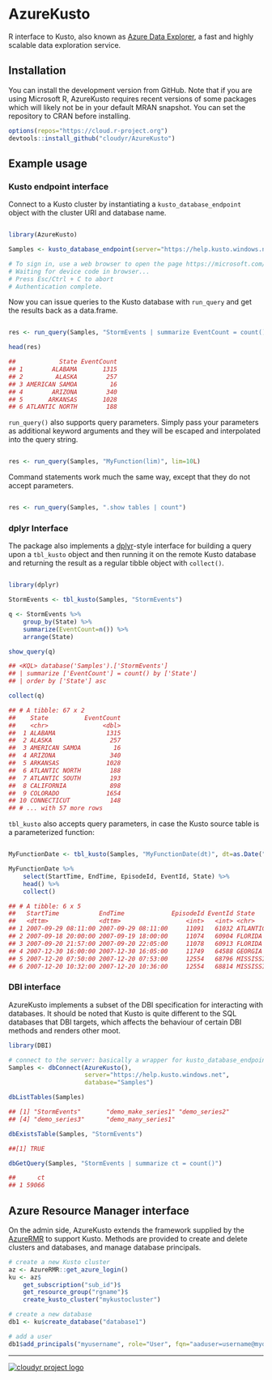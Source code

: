 # AzureKusto

R interface to Kusto, also known as [Azure Data Explorer](https://azure.microsoft.com/en-us/services/data-explorer/), a fast and highly scalable data exploration service.

## Installation

You can install the development version from GitHub. Note that if you are using Microsoft R, AzureKusto requires recent versions of some packages which will likely not be in your default MRAN snapshot. You can set the repository to CRAN before installing.

```r
options(repos="https://cloud.r-project.org")
devtools::install_github("cloudyr/AzureKusto")
```

## Example usage

### Kusto endpoint interface

Connect to a Kusto cluster by instantiating a `kusto_database_endpoint` object with the cluster URI and database name.

```r

library(AzureKusto)

Samples <- kusto_database_endpoint(server="https://help.kusto.windows.net", database="Samples")

# To sign in, use a web browser to open the page https://microsoft.com/devicelogin and enter the code FPD8GZPY9 to authenticate.
# Waiting for device code in browser...
# Press Esc/Ctrl + C to abort
# Authentication complete.
```

Now you can issue queries to the Kusto database with `run_query` and get the results back as a data.frame.

```r

res <- run_query(Samples, "StormEvents | summarize EventCount = count() by State | order by State asc")

head(res)

##            State EventCount
## 1        ALABAMA       1315
## 2         ALASKA        257
## 3 AMERICAN SAMOA         16
## 4        ARIZONA        340
## 5       ARKANSAS       1028
## 6 ATLANTIC NORTH        188

```

`run_query()` also supports query parameters. Simply pass your parameters as additional keyword arguments and they will be escaped and interpolated into the query string.

```r

res <- run_query(Samples, "MyFunction(lim)", lim=10L)

```

Command statements work much the same way, except that they do not accept parameters.

```r

res <- run_query(Samples, ".show tables | count")

```

### dplyr Interface

The package also implements a [dplyr](https://github.com/tidyverse/dplyr)-style interface for building a query upon a `tbl_kusto` object and then running it on the remote Kusto database and returning the result as a regular tibble object with `collect()`.

```r

library(dplyr)

StormEvents <- tbl_kusto(Samples, "StormEvents")

q <- StormEvents %>%
    group_by(State) %>%
    summarize(EventCount=n()) %>%
    arrange(State)

show_query(q)

## <KQL> database('Samples').['StormEvents']
## | summarize ['EventCount'] = count() by ['State']
## | order by ['State'] asc

collect(q)

## # A tibble: 67 x 2
##    State          EventCount
##    <chr>               <dbl>
##  1 ALABAMA              1315
##  2 ALASKA                257
##  3 AMERICAN SAMOA         16
##  4 ARIZONA               340
##  5 ARKANSAS             1028
##  6 ATLANTIC NORTH        188
##  7 ATLANTIC SOUTH        193
##  8 CALIFORNIA            898
##  9 COLORADO             1654
## 10 CONNECTICUT           148
## # ... with 57 more rows

```

`tbl_kusto` also accepts query parameters, in case the Kusto source table is a parameterized function:

```r

MyFunctionDate <- tbl_kusto(Samples, "MyFunctionDate(dt)", dt=as.Date("2019-01-01"))

MyFunctionDate %>%
    select(StartTime, EndTime, EpisodeId, EventId, State) %>%
    head() %>%
    collect()

## # A tibble: 6 x 5
##   StartTime           EndTime             EpisodeId EventId State         
##   <dttm>              <dttm>                  <int>   <int> <chr>         
## 1 2007-09-29 08:11:00 2007-09-29 08:11:00     11091   61032 ATLANTIC SOUTH
## 2 2007-09-18 20:00:00 2007-09-19 18:00:00     11074   60904 FLORIDA       
## 3 2007-09-20 21:57:00 2007-09-20 22:05:00     11078   60913 FLORIDA       
## 4 2007-12-30 16:00:00 2007-12-30 16:05:00     11749   64588 GEORGIA       
## 5 2007-12-20 07:50:00 2007-12-20 07:53:00     12554   68796 MISSISSIPPI   
## 6 2007-12-20 10:32:00 2007-12-20 10:36:00     12554   68814 MISSISSIPPI   

```


### DBI interface

AzureKusto implements a subset of the DBI specification for interacting with databases. It should be noted that Kusto is quite different to the SQL databases that DBI targets, which affects the behaviour of certain DBI methods and renders other moot.


```r
library(DBI)

# connect to the server: basically a wrapper for kusto_database_endpoint()
Samples <- dbConnect(AzureKusto(),
                     server="https://help.kusto.windows.net",
                     database="Samples")

dbListTables(Samples)

## [1] "StormEvents"       "demo_make_series1" "demo_series2"     
## [4] "demo_series3"      "demo_many_series1"

dbExistsTable(Samples, "StormEvents")

##[1] TRUE

dbGetQuery(Samples, "StormEvents | summarize ct = count()")

##      ct
## 1 59066
```


## Azure Resource Manager interface

On the admin side, AzureKusto extends the framework supplied by the [AzureRMR](https://github.com/cloudyr/AzureRMR) to support Kusto. Methods are provided to create and delete clusters and databases, and manage database principals.

```r
# create a new Kusto cluster
az <- AzureRMR::get_azure_login()
ku <- az$
    get_subscription("sub_id")$
    get_resource_group("rgname")$
    create_kusto_cluster("mykustocluster")

# create a new database
db1 <- ku$create_database("database1")

# add a user
db1$add_principals("myusername", role="User", fqn="aaduser=username@mydomain")
```

---
[![cloudyr project logo](https://i.imgur.com/JHS98Y7.png)](https://github.com/cloudyr)
